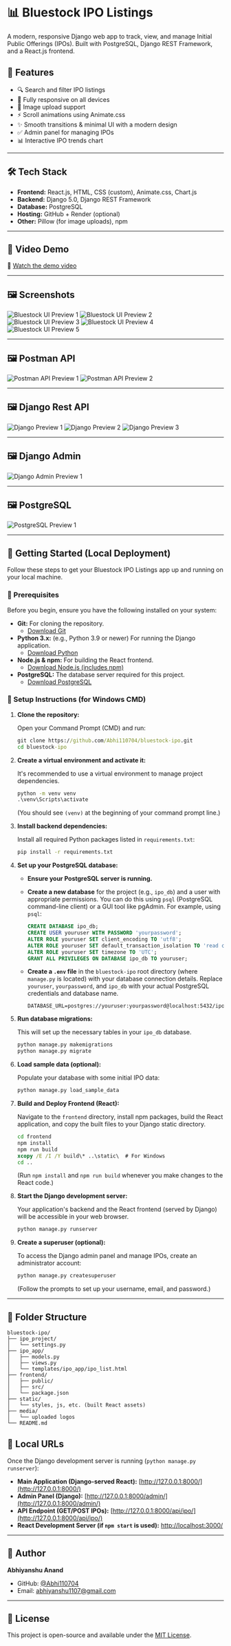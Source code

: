 
# 📊 Bluestock IPO Listings

A modern, responsive Django web app to track, view, and manage Initial Public Offerings (IPOs). Built with PostgreSQL, Django REST Framework, and a React.js frontend.

## 🎯 Features

- 🔍 Search and filter IPO listings
- 📱 Fully responsive on all devices
- 💾 Image upload support
- ⚡ Scroll animations using Animate.css
- ✨ Smooth transitions & minimal UI with a modern design
- ✅ Admin panel for managing IPOs
- 📊 Interactive IPO trends chart

---

## 🛠️ Tech Stack

- **Frontend:** React.js, HTML, CSS (custom), Animate.css, Chart.js
- **Backend:** Django 5.0, Django REST Framework
- **Database:** PostgreSQL
- **Hosting:** GitHub + Render (optional)
- **Other:** Pillow (for image uploads), npm

---

## 🎥 Video Demo

🔗 [Watch the demo video](https://jmp.sh/mYDMnilW)

---

## 🖼️ Screenshots

![Bluestock UI Preview 1](https://github.com/Abhi110704/Bluestock-IPO/blob/main/Sample%20Project%20Files/01.png?raw=true)
![Bluestock UI Preview 2](https://github.com/Abhi110704/Bluestock-IPO/blob/main/Sample%20Project%20Files/02.png?raw=true)
![Bluestock UI Preview 3](https://github.com/Abhi110704/Bluestock-IPO/blob/main/Sample%20Project%20Files/03.png?raw=true)
![Bluestock UI Preview 4](https://github.com/Abhi110704/Bluestock-IPO/blob/main/Sample%20Project%20Files/04.png?raw=true)
![Bluestock UI Preview 5](https://github.com/Abhi110704/Bluestock-IPO/blob/main/Sample%20Project%20Files/05.png?raw=true)

---
## 🖼️ Postman API

![Postman API Preview 1](https://github.com/Abhi110704/Bluestock-IPO/blob/main/Sample%20Project%20Files/Screenshot%202025-06-15%20190855.png?raw=true)
![Postman API Preview 2](https://github.com/Abhi110704/Bluestock-IPO/blob/main/Sample%20Project%20Files/Screenshot%202025-06-15%20191149.png?raw=true)

---
## 🖼️ Django Rest API

![Django Preview 1](https://github.com/Abhi110704/Bluestock-IPO/blob/main/Sample%20Project%20Files/Screenshot%202025-06-15%20204822.png?raw=true)
![Django Preview 2](https://github.com/Abhi110704/Bluestock-IPO/blob/main/Sample%20Project%20Files/Screenshot%202025-06-15%20204833.png?raw=true)
![Django Preview 3](https://github.com/Abhi110704/Bluestock-IPO/blob/main/Sample%20Project%20Files/Screenshot%202025-06-15%20204845.png?raw=true)

---
## 🖼️ Django Admin

![Django Admin Preview 1](https://github.com/Abhi110704/Bluestock-IPO/blob/main/Sample%20Project%20Files/Screenshot%202025-06-15%20204856.png?raw=true)

---

## 🖼️ PostgreSQL 

![PostgreSQL Preview 1](https://github.com/Abhi110704/Bluestock-IPO/blob/main/Sample%20Project%20Files/Screenshot%202025-06-15%20210108.png?raw=true)

---

## 🚀 Getting Started (Local Deployment)

Follow these steps to get your Bluestock IPO Listings app up and running on your local machine.

### 📝 Prerequisites

Before you begin, ensure you have the following installed on your system:

*   **Git:** For cloning the repository.
    *   [Download Git](https://git-scm.com/downloads)
*   **Python 3.x:** (e.g., Python 3.9 or newer) For running the Django application.
    *   [Download Python](https://www.python.org/downloads/)
*   **Node.js & npm:** For building the React frontend.
    *   [Download Node.js (includes npm)](https://nodejs.org/)
*   **PostgreSQL:** The database server required for this project.
    *   [Download PostgreSQL](https://www.postgresql.org/download/)

### 🧩 Setup Instructions (for Windows CMD)

1.  **Clone the repository:**

    Open your Command Prompt (CMD) and run:
    ```cmd
    git clone https://github.com/Abhi110704/bluestock-ipo.git
    cd bluestock-ipo
    ```

2.  **Create a virtual environment and activate it:**

    It's recommended to use a virtual environment to manage project dependencies.
    ```cmd
    python -m venv venv
    .\venv\Scripts\activate
    ```
    (You should see `(venv)` at the beginning of your command prompt line.)

3.  **Install backend dependencies:**

    Install all required Python packages listed in `requirements.txt`:
    ```cmd
    pip install -r requirements.txt
    ```

4.  **Set up your PostgreSQL database:**

    *   **Ensure your PostgreSQL server is running.**
    *   **Create a new database** for the project (e.g., `ipo_db`) and a user with appropriate permissions. You can do this using `psql` (PostgreSQL command-line client) or a GUI tool like pgAdmin. For example, using `psql`:
        ```sql
        CREATE DATABASE ipo_db;
        CREATE USER youruser WITH PASSWORD 'yourpassword';
        ALTER ROLE youruser SET client_encoding TO 'utf8';
        ALTER ROLE youruser SET default_transaction_isolation TO 'read committed';
        ALTER ROLE youruser SET timezone TO 'UTC';
        GRANT ALL PRIVILEGES ON DATABASE ipo_db TO youruser;
        ```
    *   **Create a `.env` file** in the `bluestock-ipo` root directory (where `manage.py` is located) with your database connection details. Replace `youruser`, `yourpassword`, and `ipo_db` with your actual PostgreSQL credentials and database name.

        ```env
        DATABASE_URL=postgres://youruser:yourpassword@localhost:5432/ipo_db
        ```

5.  **Run database migrations:**

    This will set up the necessary tables in your `ipo_db` database.
    ```cmd
    python manage.py makemigrations
    python manage.py migrate
    ```

6.  **Load sample data (optional):**

    Populate your database with some initial IPO data:
    ```cmd
    python manage.py load_sample_data
    ```

7.  **Build and Deploy Frontend (React):**

    Navigate to the `frontend` directory, install npm packages, build the React application, and copy the built files to your Django static directory.
    ```cmd
    cd frontend
    npm install
    npm run build
    xcopy /E /I /Y build\* ..\static\  # For Windows
    cd ..
    ```
    (Run `npm install` and `npm run build` whenever you make changes to the React code.)

8.  **Start the Django development server:**

    Your application's backend and the React frontend (served by Django) will be accessible in your web browser.
    ```cmd
    python manage.py runserver
    ```

9.  **Create a superuser (optional):**

    To access the Django admin panel and manage IPOs, create an administrator account:
    ```cmd
    python manage.py createsuperuser
    ```
    (Follow the prompts to set up your username, email, and password.)

---

## 📂 Folder Structure

```
bluestock-ipo/
├── ipo_project/
│   └── settings.py
├── ipo_app/
│   ├── models.py
│   ├── views.py
│   └── templates/ipo_app/ipo_list.html
├── frontend/
│   ├── public/
│   ├── src/
│   └── package.json
├── static/
│   └── styles, js, etc. (built React assets)
├── media/
│   └── uploaded logos
└── README.md
```
## 🔗 Local URLs

Once the Django development server is running (`python manage.py runserver`):

*   **Main Application (Django-served React):** [http://127.0.0.1:8000/](http://127.0.0.1:8000/) 
*   **Admin Panel (Django):** [http://127.0.0.1:8000/admin/](http://127.0.0.1:8000/admin/)
*   **API Endpoint (GET/POST IPOs):** [http://127.0.0.1:8000/api/ipo/](http://127.0.0.1:8000/api/ipo/)
*   **React Development Server (if `npm start` is used):** [http://localhost:3000/](http://localhost:3000/) 

---

## 🧠 Author

**Abhiyanshu Anand**

- GitHub: [@Abhi110704](https://github.com/Abhi110704)
- Email: abhiyanshu1107@gmail.com

---

## 📄 License

This project is open-source and available under the [MIT License](LICENSE).
